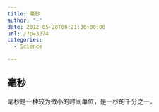```yaml
---
title: 毫秒
author: "-"
date: 2012-05-28T06:21:36+00:00
url: /?p=3274
categories:
  - Science

---
```

## 毫秒
毫秒是一种较为微小的时间单位，是一秒的千分之一。